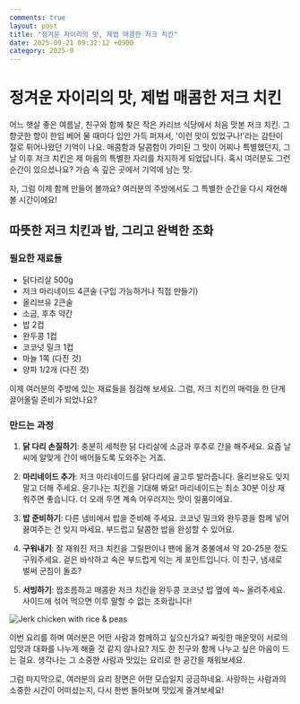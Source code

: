 ```yaml
---
comments: true
layout: post
title: "정겨운 자이리의 맛, 제법 매콤한 저크 치킨"
date: 2025-09-21 09:32:12 +0900
category: 2025-9
---
```


# 정겨운 자이리의 맛, 제법 매콤한 저크 치킨

어느 햇살 좋은 여름날, 친구와 함께 찾은 작은 카리브 식당에서 처음 맛본 저크 치킨. 그 향긋한 향이 한입 베어 물 때마다 입안 가득 퍼져서, '이런 맛이 있었구나!'라는 감탄이 절로 튀어나왔던 기억이 나요. 매콤함과 달콤함이 가미된 그 맛이 어찌나 특별했던지, 그 날 이후 저크 치킨은 제 마음의 특별한 자리를 차지하게 되었답니다. 혹시 여러분도 그런 순간이 있으셨나요? 가슴 속 깊은 곳에서 기억에 남는 맛.

자, 그럼 이제 함께 만들어 볼까요? 여러분의 주방에서도 그 특별한 순간을 다시 재현해볼 시간이에요!

## 따뜻한 저크 치킨과 밥, 그리고 완벽한 조화

### 필요한 재료들

- 닭다리살 500g
- 저크 마리네이드 4큰술 (구입 가능하거나 직접 만들기)
- 올리브유 2큰술
- 소금, 후추 약간
- 밥 2컵
- 완두콩 1컵
- 코코넛 밀크 1컵
- 마늘 1쪽 (다진 것)
- 양파 1/2개 (다진 것)
  
이제 여러분의 주방에 있는 재료들을 점검해 보세요. 그럼, 저크 치킨의 매력을 한 단계 끌어올릴 준비가 되었나요?

### 만드는 과정

1. **닭 다리 손질하기**: 충분히 세척한 닭 다리살에 소금과 후추로 간을 해주세요. 요즘 날씨에 알맞게 간이 배어들도록 도와주는 거죠.

2. **마리네이드 추가**: 저크 마리네이드를 닭다리에 골고루 발라줍니다. 올리브유도 잊지 말고 더해 주세요. 윤기나는 치킨을 기대해 봐요! 마리네이드는 최소 30분 이상 재워주면 좋습니다. 더 오래 두면 계속 어우러지는 맛이 일품이에요.

3. **밥 준비하기**: 다른 냄비에서 밥을 준비해 주세요. 코코넛 밀크와 완두콩을 함께 넣어 끓여주는 건 잊지 마세요. 부드럽고 달콤한 밥을 완성할 수 있어요.

4. **구워내기**: 잘 재워진 저크 치킨을 그릴판이나 팬에 옮겨 중불에서 약 20-25분 정도 구워주세요. 겉은 바삭하고 속은 부드럽게 익는 게 포인트입니다. 이 친구, 냄새로 벌써 군침이 돌죠?

5. **서빙하기**: 짭조름하고 매콤한 저크 치킨을 완두콩 코코넛 밥 옆에 쓱~ 올려주세요. 사이드에 섞어 먹으면 이루 말할 수 없는 조화랍니다!

![Jerk chicken with rice & peas](https://www.themealdb.com/images/media/meals/tytyxu1515363282.jpg) 

이번 요리를 하며 여러분은 어떤 사람과 함께하고 싶으신가요? 짜릿한 매운맛이 서로의 입맛과 대화를 나누게 해줄 것 같지 않나요? 저도 한 친구와 함께 나누고 싶은 마음이 드는 걸요.  생각나는 그 소중한 사람과 맛있는 요리로 한 공간을 채워보세요. 

그럼 마지막으로, 여러분의 요리 장면은 어떤 모습일지 궁금하네요. 사랑하는 사람과의 소중한 시간이 어떠셨는지, 다시 한번 돌아보며 맛있게 즐겨보세요!